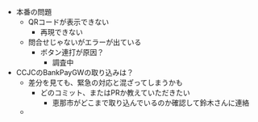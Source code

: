 - 本番の問題
	- QRコードが表示できない
		- 再現できない
	- 問合せじゃないがエラーが出ている
		- ボタン連打が原因？
			- 調査中
- CCJCのBankPayGWの取り込みは？
	- 差分を見ても、緊急の対応と混ざってしまうかも
		- どのコミット、またはPRか教えていただきたい
			- 恵那市がどこまで取り込んでいるのか確認して鈴木さんに連絡
	-
